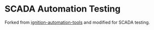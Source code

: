 # SCADA Automation Testing
Forked from [ignition-automation-tools](https://github.com/inductiveautomation/ignition-automation-tools) and modified for SCADA testing.
